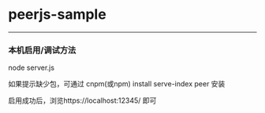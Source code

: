 # peerjs-sample

---

### 本机启用/调试方法

node server.js

如果提示缺少包，可通过 cnpm(或npm) install serve-index peer 安装

启用成功后，浏览https://localhost:12345/ 即可


